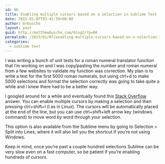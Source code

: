 ```yaml
---
id: 66
title: Enabling multiple cursors based on a selection in Sublime Text
date: 2015-01-07T03:41:59+00:00
author: mrbusche
layout: post
guid: http://matthewbusche.com/blog2/?p=66
permalink: /2015/01/07/enabling-multiple-cursors-based-on-a-selection-in-sublime-text/
categories:
  - sublime text
---
```

I was writing a bunch of unit tests for a roman numeral translator function that I&#8217;m working on and I was copy/pasting the number and roman numeral from a few websites to validate my function was correction. My plan is to write a test for the first 5000 roman numerals, but using ctrl+d to make 5000 selections and format the selection correctly was going to take quite a while and I knew there had to be a better way.

I googled around for a while and eventually found this [Stack Overflow](http://stackoverflow.com/a/22099974/1065868) answer. You can enable multiple cursors by making a selection and then pressing ctrl+shift+l (l as in Linux). The cursors will be automatically placed at the end of the line, but you can use ctrl+shift+left arrow key (windows command) to move word by word through your selection.

This option is also available from the Sublime menu by going to Selection > Split into Lines, where it will also tell you the shortcut if you&#8217;re not using Windows.

Keep in mind, once you&#8217;re past a couple hundred selections Sublime can be very slow even on a fast computer, so be patient if you&#8217;re enabling hundreds of cursors.